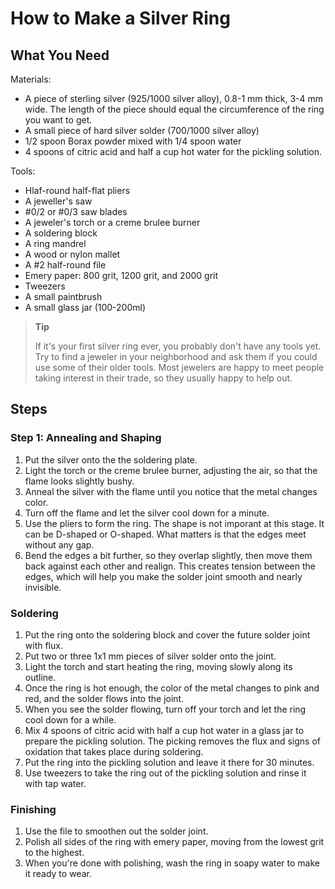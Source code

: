 # How to Make a Silver Ring
## What You Need
Materials:
* A piece of sterling silver (925/1000 silver alloy), 0.8-1 mm thick, 3-4 mm wide. 
The length of the piece should equal the circumference of the ring you want to get.
* A small piece of hard silver solder (700/1000 silver alloy)
* 1/2 spoon Borax powder mixed with 1/4 spoon water
* 4 spoons of citric acid and half a cup hot water for the pickling solution.

Tools:
* Hlaf-round half-flat pliers
* A jeweller's saw
* #0/2 or #0/3 saw blades
* A jeweler's torch or a creme brulee burner
* A soldering block
* A ring mandrel
* A wood or nylon mallet
* A #2 half-round file
* Emery paper: 800 grit, 1200 grit, and 2000 grit
* Tweezers
* A small paintbrush
* A small glass jar (100-200ml)

>**Tip**
>
>If it's your first silver ring ever, you probably don't have any tools yet. 
>Try to find a jeweler in your neighborhood and ask them if you could use some of their older tools. 
Most jewelers are happy to meet people taking interest in their trade, so they usually happy to help out.


## Steps
### Step 1: Annealing and Shaping
1. Put the silver onto the the soldering plate.
2. Light the torch or the creme brulee burner, adjusting the air, so that the flame looks slightly bushy.
3. Anneal the silver with the flame until you notice that the metal changes color.
4. Turn off the flame and let the silver cool down for a minute.
5. Use the pliers to form the ring. 
The shape is not imporant at this stage. It can be D-shaped or O-shaped. What matters is that the edges meet without any gap.
6. Bend the edges a bit further, so they overlap slightly, then move them back against each other and realign.
This creates tension between the edges, which will help you make the solder joint smooth and nearly invisible.
### Soldering
1. Put the ring onto the soldering block and cover the future solder joint with flux.
2. Put two or three 1x1 mm pieces of silver solder onto the joint.
3. Light the torch and start heating the ring, moving slowly along its outline.
4. Once the ring is hot enough, the color of the metal changes to pink and red, and the solder flows into the joint.
5. When you see the solder flowing, turn off your torch and let the ring cool down for a while.
6. Mix 4 spoons of citric acid with half a cup hot water in a glass jar to prepare the pickling solution. The picking removes the flux and signs of oxidation that takes place during soldering.
7. Put the ring into the pickling solution and leave it there for 30 minutes.
8. Use tweezers to take the ring out of the pickling solution and rinse it with tap water.
### Finishing
1. Use the file to smoothen out the solder joint.
2. Polish all sides of the ring with emery paper, moving from the lowest grit to the highest.
3. When you're done with polishing, wash the ring in soapy water to make it ready to wear.
